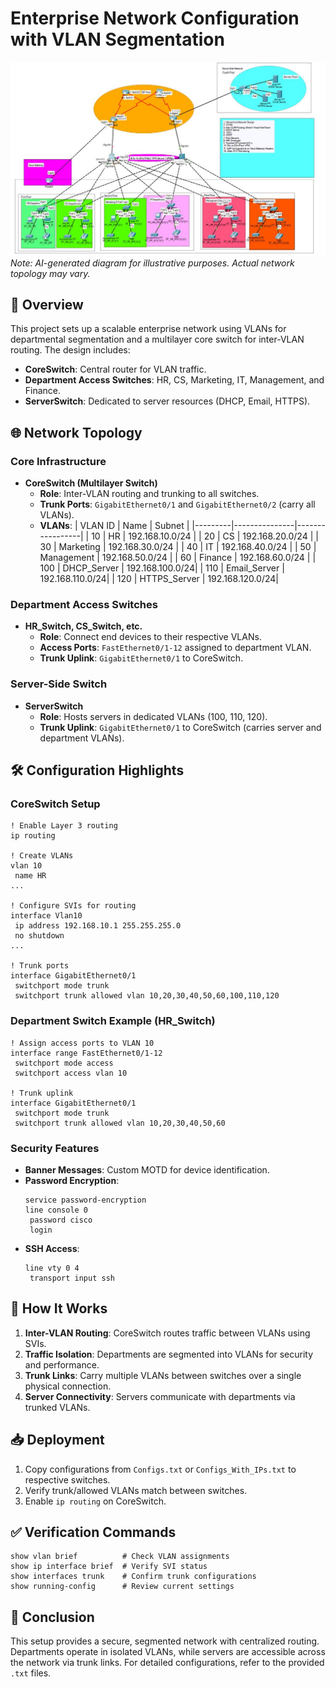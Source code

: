 # Enterprise Network Configuration with VLAN Segmentation

![Network Diagram](Capture.JPG)  
*Note: AI-generated diagram for illustrative purposes. Actual network topology may vary.*

## 📖 Overview
This project sets up a scalable enterprise network using VLANs for departmental segmentation and a multilayer core switch for inter-VLAN routing. The design includes:
- **CoreSwitch**: Central router for VLAN traffic.
- **Department Access Switches**: HR, CS, Marketing, IT, Management, and Finance.
- **ServerSwitch**: Dedicated to server resources (DHCP, Email, HTTPS).

## 🌐 Network Topology
### Core Infrastructure
- **CoreSwitch (Multilayer Switch)**  
  - **Role**: Inter-VLAN routing and trunking to all switches.
  - **Trunk Ports**: `GigabitEthernet0/1` and `GigabitEthernet0/2` (carry all VLANs).
  - **VLANs**:
    | VLAN ID | Name          | Subnet          |
    |---------|---------------|-----------------|
    | 10      | HR            | 192.168.10.0/24 |
    | 20      | CS            | 192.168.20.0/24 |
    | 30      | Marketing     | 192.168.30.0/24 |
    | 40      | IT            | 192.168.40.0/24 |
    | 50      | Management    | 192.168.50.0/24 |
    | 60      | Finance       | 192.168.60.0/24 |
    | 100     | DHCP_Server   | 192.168.100.0/24|
    | 110     | Email_Server  | 192.168.110.0/24|
    | 120     | HTTPS_Server  | 192.168.120.0/24|

### Department Access Switches
- **HR_Switch, CS_Switch, etc.**  
  - **Role**: Connect end devices to their respective VLANs.
  - **Access Ports**: `FastEthernet0/1-12` assigned to department VLAN.
  - **Trunk Uplink**: `GigabitEthernet0/1` to CoreSwitch.

### Server-Side Switch
- **ServerSwitch**  
  - **Role**: Hosts servers in dedicated VLANs (100, 110, 120).
  - **Trunk Uplink**: `GigabitEthernet0/1` to CoreSwitch (carries server and department VLANs).

## 🛠 Configuration Highlights
### CoreSwitch Setup
```plaintext
! Enable Layer 3 routing
ip routing

! Create VLANs
vlan 10
 name HR
...

! Configure SVIs for routing
interface Vlan10
 ip address 192.168.10.1 255.255.255.0
 no shutdown
...

! Trunk ports
interface GigabitEthernet0/1
 switchport mode trunk
 switchport trunk allowed vlan 10,20,30,40,50,60,100,110,120
```

### Department Switch Example (HR_Switch)
```plaintext
! Assign access ports to VLAN 10
interface range FastEthernet0/1-12
 switchport mode access
 switchport access vlan 10

! Trunk uplink
interface GigabitEthernet0/1
 switchport mode trunk
 switchport trunk allowed vlan 10,20,30,40,50,60
```

### Security Features
- **Banner Messages**: Custom MOTD for device identification.
- **Password Encryption**: 
  ```plaintext
  service password-encryption
  line console 0
   password cisco
   login
  ```
- **SSH Access**:
  ```plaintext
  line vty 0 4
   transport input ssh
  ```

## 🔄 How It Works
1. **Inter-VLAN Routing**: CoreSwitch routes traffic between VLANs using SVIs.
2. **Traffic Isolation**: Departments are segmented into VLANs for security and performance.
3. **Trunk Links**: Carry multiple VLANs between switches over a single physical connection.
4. **Server Connectivity**: Servers communicate with departments via trunked VLANs.

## 📥 Deployment
1. Copy configurations from `Configs.txt` or `Configs_With_IPs.txt` to respective switches.
2. Verify trunk/allowed VLANs match between switches.
3. Enable `ip routing` on CoreSwitch.

## ✅ Verification Commands
```plaintext
show vlan brief          # Check VLAN assignments
show ip interface brief  # Verify SVI status
show interfaces trunk    # Confirm trunk configurations
show running-config      # Review current settings
```

## 📝 Conclusion
This setup provides a secure, segmented network with centralized routing. Departments operate in isolated VLANs, while servers are accessible across the network via trunk links. For detailed configurations, refer to the provided `.txt` files.
